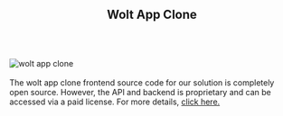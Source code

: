<h2 style="text-align:center">Wolt App Clone</h2><br/><br/>

![wolt app clone](https://admin.ninjascode.com/wp-content/uploads/2025/repoImages/martha/12.webp) <br/><br/>The wolt app clone frontend source code for our solution is completely open source. However, the API and backend is proprietary and can be accessed via a paid license. For more details, <a href="https://enatega.com/?utm_source=github&utm_medium=repo&utm_campaign=martha-wolt-app-clone" target="_blank">click here.</a>
